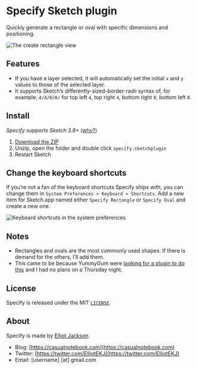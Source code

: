 # Specify Sketch plugin

Quickly generate a rectangle or oval with specific dimensions and positioning.

![The create rectangle view](https://cloud.githubusercontent.com/assets/1547124/15950118/53f141fc-2eac-11e6-8b55-705609ee102e.jpg)

## Features

- If you have a layer selected, it will automatically set the initial `x` and `y` values to those of the selected layer.
- It supports Sketch’s differently-sized-border-radii syntax of, for example, `4/4/0/0/` for top left `4`, top right `4`, bottom right `0`, bottom left `0`.

## Install

*Specify supports Sketch 3.8+* ([why?](http://mail.sketchplugins.com/pipermail/dev_sketchplugins.com/2016-May/003781.html))

1. [Download the ZIP](https://github.com/elliotekj/specify/archive/master.zip)
2. Unzip, open the folder and double click `specify.sketchplugin`
3. Restart Sketch

## Change the keyboard shortcuts

If you’re not a fan of the keyboard shortcuts Specify ships with, you can change them in `System Preferences > Keyboard > Shortcuts`. Add a new item for Sketch.app named either `Specify Rectangle` or `Specify Oval` and create a new one.

![Keyboard shortcuts in the system preferences](https://cloud.githubusercontent.com/assets/1547124/15950166/ae53ad6a-2eac-11e6-9a31-31e1c2c73293.png)

## Notes

- Rectangles and ovals are the most commonly used shapes. If there is demand for the others, I’ll add them.
- This came to be because YummyGum were [looking for a plugin to do this](https://twitter.com/yummygum/status/740846589468680192) and I had no plans on a Thursday night.

## License

Specify is released under the MIT [`LICENSE`](/elliotekj/specify/blob/master/LICENSE).

## About

Specify is made by [Elliot Jackson](https://casualnotebook.com).

- Blog: [https://casualnotebook.com](https://casualnotebook.com)
- Twitter: [https://twitter.com/ElliotEKJ](https://twitter.com/ElliotEKJ)
- Email: [username] [at] gmail.com
